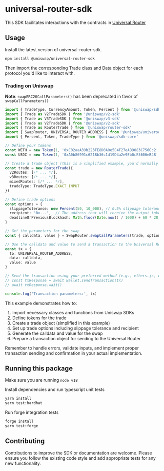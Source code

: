 # universal-router-sdk
This SDK facilitates interactions with the contracts in [Universal Router](https://github.com/Uniswap/universal-router)

## Usage
Install the latest version of universal-router-sdk. 
```bash 
npm install @uniswap/universal-router-sdk
```
Then import the corresponding Trade class and Data object for each protocol you'd like to interact with.

### Trading on Uniswap
**Note**: `swapERC20CallParameters()` has been deprecated in favor of `swapCallParameters()`

```typescript
import { TradeType, CurrencyAmount, Token, Percent } from '@uniswap/sdk-core'
import { Trade as V2TradeSDK } from '@uniswap/v2-sdk'
import { Trade as V3TradeSDK } from '@uniswap/v3-sdk'
import { Trade as V2TradeSDK } from '@uniswap/v2-sdk'
import { Trade as RouterTrade } from '@uniswap/router-sdk'
import { SwapRouter, UNIVERSAL_ROUTER_ADDRESS } from '@uniswap/universal-router-sdk'
import { Percent, Token, TradeType } from '@uniswap/sdk-core'

// Define your tokens
const WETH = new Token(1, '0xC02aaA39b223FE8D0A0e5C4F27eAD9083C756Cc2', 18, 'WETH')
const USDC = new Token(1, '0xA0b86991c6218b36c1d19D4a2e9Eb0cE3606eB48', 6, 'USDC')

// Create a trade object (this is a simplified example, you'd normally get this from a routing API or SDK)
const trade = new RouterTrade({
  v2Routes: [/* ... */],
  v3Routes: [/* ... */],
  mixedRoutes: [/* ... */],
  tradeType: TradeType.EXACT_INPUT
})

// Define trade options
const options = {
  slippageTolerance: new Percent(50, 10_000), // 0.5% slippage tolerance
  recipient: '0x...',  // The address that will receive the output tokens
  deadlineOrPreviousBlockhash: Math.floor(Date.now() / 1000) + 60 * 20, // 20 minutes from now
}

// Get the parameters for the swap
const { calldata, value } = SwapRouter.swapCallParameters(trade, options)

// Use the calldata and value to send a transaction to the Universal Router
const tx = {
  to: UNIVERSAL_ROUTER_ADDRESS,
  data: calldata,
  value: value
}

// Send the transaction using your preferred method (e.g., ethers.js, web3.js)
// const txResponse = await wallet.sendTransaction(tx)
// await txResponse.wait()

console.log('Transaction parameters:', tx)
```

This example demonstrates how to:
1. Import necessary classes and functions from Uniswap SDKs
2. Define tokens for the trade
3. Create a trade object (simplified in this example)
4. Set up trade options including slippage tolerance and recipient
5. Generate the calldata and value for the swap
6. Prepare a transaction object for sending to the Universal Router

Remember to handle errors, validate inputs, and implement proper transaction sending and confirmation in your actual implementation.

## Running this package
Make sure you are running `node v18`

Install dependencies and run typescript unit tests
```bash
yarn install
yarn test:hardhat
```

Run forge integration tests
```bash
forge install
yarn test:forge
```

## Contributing
Contributions to improve the SDK or documentation are welcome. Please ensure you follow the existing code style and add appropriate tests for any new functionality.
